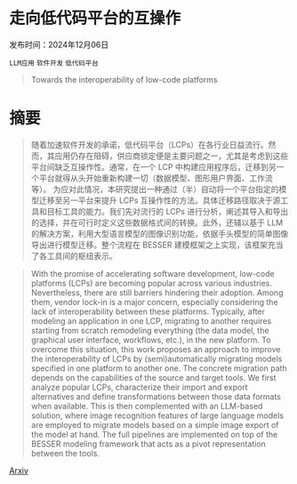 # 走向低代码平台的互操作

发布时间：2024年12月06日

`LLM应用` `软件开发` `低代码平台`

> Towards the interoperability of low-code platforms

# 摘要

> 随着加速软件开发的承诺，低代码平台（LCPs）在各行业日益流行。然而，其应用仍存在阻碍，供应商锁定便是主要问题之一，尤其是考虑到这些平台间缺乏互操作性。通常，在一个 LCP 中构建应用程序后，迁移到另一个平台就得从头开始重新构建一切（数据模型、图形用户界面、工作流等）。
  为应对此情况，本研究提出一种通过（半）自动将一个平台指定的模型迁移至另一平台来提升 LCPs 互操作性的方法。具体迁移路径取决于源工具和目标工具的能力。我们先对流行的 LCPs 进行分析，阐述其导入和导出的选择，并在可行时定义这些数据格式间的转换。此外，还辅以基于 LLM 的解决方案，利用大型语言模型的图像识别功能，依据手头模型的简单图像导出进行模型迁移。整个流程在 BESSER 建模框架之上实现，该框架充当了各工具间的枢纽表示。

> With the promise of accelerating software development, low-code platforms (LCPs) are becoming popular across various industries. Nevertheless, there are still barriers hindering their adoption. Among them, vendor lock-in is a major concern, especially considering the lack of interoperability between these platforms. Typically, after modeling an application in one LCP, migrating to another requires starting from scratch remodeling everything (the data model, the graphical user interface, workflows, etc.), in the new platform.
  To overcome this situation, this work proposes an approach to improve the interoperability of LCPs by (semi)automatically migrating models specified in one platform to another one. The concrete migration path depends on the capabilities of the source and target tools. We first analyze popular LCPs, characterize their import and export alternatives and define transformations between those data formats when available. This is then complemented with an LLM-based solution, where image recognition features of large language models are employed to migrate models based on a simple image export of the model at hand. The full pipelines are implemented on top of the BESSER modeling framework that acts as a pivot representation between the tools.

[Arxiv](https://arxiv.org/abs/2412.05075)